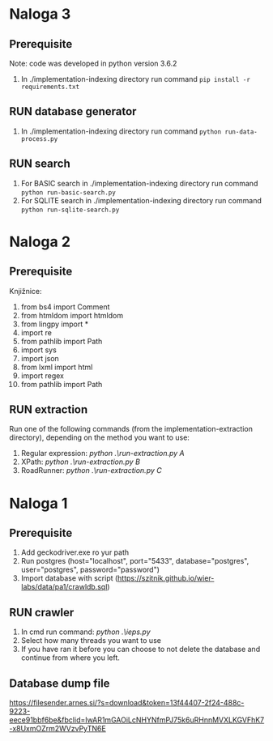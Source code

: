 # Naloga 3
## Prerequisite
Note: code was developed in python version 3.6.2
1. In ./implementation-indexing directory run command `pip install -r requirements.txt`

## RUN database generator
1. In ./implementation-indexing directory run command `python run-data-process.py`

## RUN search
1. For BASIC search in ./implementation-indexing directory run command `python run-basic-search.py`
1. For SQLITE search in ./implementation-indexing directory run command `python run-sqlite-search.py`

# Naloga 2
## Prerequisite
Knjižnice:
1. from bs4 import Comment
2. from htmldom import htmldom
3. from lingpy import *
4. import re
5. from pathlib import Path
6. import sys
7. import json
9. from lxml import html
10. import regex
11. from pathlib import Path

## RUN extraction
Run one of the following commands (from the implementation-extraction directory), depending on the method you want to use:
1. Regular expression: *python .\run-extraction.py A*
2. XPath: *python .\run-extraction.py B*
3. RoadRunner: *python .\run-extraction.py C*

# Naloga 1

## Prerequisite
1. Add geckodriver.exe ro yur path
2. Run postgres  (host="localhost", port="5433", database="postgres", user="postgres", password="password")
3. Import database with script (https://szitnik.github.io/wier-labs/data/pa1/crawldb.sql)

## RUN crawler
1. In cmd run command: *python .\ieps.py*
2. Select how many threads you want to use
3. If you have ran it before you can choose to not delete the database and continue from where you left.

## Database dump file
https://filesender.arnes.si/?s=download&token=13f44407-2f24-488c-9223-eece91bbf6be&fbclid=IwAR1mGAOiLcNHYNfmPJ75k6uRHnnMVXLKGVFhK7-x8UxmOZrm2WVzvPyTN6E
